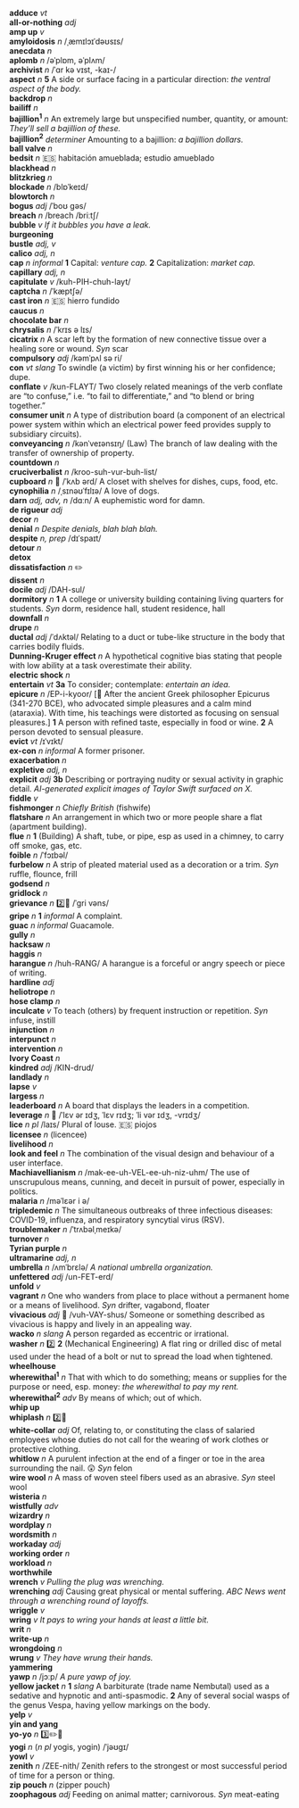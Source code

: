 __adduce__ _vt_  
__all-or-nothing__ _adj_  
__amp up__ _v_  
__amyloidosis__ _n_ /ˌæmɪlɔɪˈdəʊsɪs/  
__anecdata__ _n_  
__aplomb__ _n_ /əˈplɒm, əˈplʌm/  
__archivist__ _n_ /ˈɑr kə vɪst, -kaɪ-/  
__aspect__ _n_ __5__ A side or surface facing in a particular direction: _the ventral aspect of the body._  
__backdrop__ _n_  
__bailiff__ _n_  
__bajillion<sup>1</sup>__ _n_ An extremely large but unspecified number, quantity, or amount: _They’ll sell a bajillion of these._  
__bajillion<sup>2</sup>__ _determiner_ Amounting to a bajillion: _a bajillion dollars._  
__ball valve__ _n_  
__bedsit__ _n_ :es: habitación amueblada; estudio amueblado  
__blackhead__ _n_  
__blitzkrieg__ _n_  
__blockade__ _n_ /blɒˈkeɪd/  
__blowtorch__ _n_  
__bogus__ _adj_ /ˈboʊ gəs/  
__breach__ _n_ /breach /briːtʃ/  
__bubble__ _v_ _If it bubbles you have a leak._  
__burgeoning__  
__bustle__ _adj, v_  
__calico__ _adj, n_  
__cap__ _n informal_ __1__ Capital: _venture cap._ __2__ Capitalization: _market cap._  
__capillary__ _adj, n_  
__capitulate__ _v_ /kuh-PIH-chuh-layt/  
__captcha__ _n_ /ˈkæptʃə/  
__cast iron__ _n_ :es: hierro fundido  
__caucus__ _n_  
__chocolate bar__ _n_  
__chrysalis__ _n_ /ˈkrɪs ə lɪs/  
__cicatrix__ _n_ A scar left by the formation of new connective tissue over a healing sore or wound. _Syn_ scar  
__compulsory__ _adj_ /kəmˈpʌl sə ri/  
__con__ _vt_ _slang_ To swindle (a victim) by first winning his or her confidence; dupe.  
__conflate__ _v_ /kun-FLAYT/ Two closely related meanings of the verb conflate are “to confuse,” i.e. “to fail to differentiate,” and “to blend or bring together.”  
__consumer unit__ _n_ A type of distribution board (a component of an electrical power system within which an electrical power feed provides supply to subsidiary circuits).  
__conveyancing__ _n_ /kənˈveɪənsɪŋ/ (Law) The branch of law dealing with the transfer of ownership of property.  
__countdown__ _n_  
__cruciverbalist__ _n_ /kroo-suh-vur-buh-list/  
__cupboard__ _n_ :mega: /ˈkʌb ərd/ A closet with shelves for dishes, cups, food, etc.  
__cynophilia__ _n_ /ˌsɪnəʊˈfɪlɪə/ A love of dogs.  
__darn__ _adj, adv, n_ /dɑːn/ A euphemistic word for damn.  
__de rigueur__ _adj_  
__decor__ _n_  
__denial__ _n_ _Despite denials, blah blah blah._  
__despite__ _n, prep_ /dɪˈspaɪt/  
__detour__ _n_  
__detox__  
__dissatisfaction__ _n_ :pencil2:  
__dissent__ _n_  
__docile__ _adj_ /DAH-sul/  
__dormitory__ _n_ __1__ A college or university building containing living quarters for students. _Syn_ dorm, residence hall, student residence, hall  
__downfall__ _n_  
__drupe__ _n_  
__ductal__ _adj_ /ˈdʌktəl/ Relating to a duct or tube-like structure in the body that carries bodily fluids.  
__Dunning-Kruger effect__ _n_ A hypothetical cognitive bias stating that people with low ability at a task overestimate their ability.  
__electric shock__ _n_  
__entertain__ _vt_ __3a__ To consider; contemplate: _entertain an idea._  
__epicure__ _n_ /EP-i-kyoor/ [:scroll: After the ancient Greek philosopher Epicurus (341-270 BCE), who advocated simple pleasures and a calm mind (ataraxia). With time, his teachings were distorted as focusing on sensual pleasures.] __1__ A person with refined taste, especially in food or wine. __2__ A person devoted to sensual pleasure.  
__evict__ _vt_ /ɪˈvɪkt/  
__ex-con__ _n informal_ A former prisoner.  
__exacerbation__ _n_  
__expletive__ _adj, n_  
__explicit__ _adj_ __3b__ Describing or portraying nudity or sexual activity in graphic detail. _AI-generated explicit images of Taylor Swift surfaced on X._  
__fiddle__ _v_  
__fishmonger__ _n_ _Chiefly British_ (fishwife)  
__flatshare__ _n_ An arrangement in which two or more people share a flat (apartment building).  
__flue__ _n_ __1__ (Building) A shaft, tube, or pipe, esp as used in a chimney, to carry off smoke, gas, etc.  
__foible__ _n_ /ˈfɔɪbəl/  
__furbelow__ _n_ A strip of pleated material used as a decoration or a trim. _Syn_ ruffle, flounce, frill  
__godsend__ _n_  
__gridlock__ _n_  
__grievance__ _n_ :two::hammer: /ˈgri vəns/  
__gripe__ _n_ __1__ _informal_ A complaint.  
__guac__ _n informal_ Guacamole.  
__gully__ _n_  
__hacksaw__ _n_  
__haggis__ _n_  
__harangue__ _n_ /huh-RANG/ A harangue is a forceful or angry speech or piece of writing.  
__hardline__ _adj_  
__heliotrope__ _n_  
__hose clamp__ _n_  
__inculcate__ _v_ To teach (others) by frequent instruction or repetition. _Syn_ infuse, instill  
__injunction__ _n_  
__interpunct__ _n_  
__intervention__ _n_  
__Ivory Coast__ _n_  
__kindred__ _adj_ /KIN-drud/  
__landlady__ _n_  
__lapse__ _v_  
__largess__ _n_  
__leaderboard__ _n_ A board that displays the leaders in a competition.  
__leverage__ _n_ :mega: /ˈlɛv ər ɪdʒ, ˈlɛv rɪdʒ; ˈli vər ɪdʒ, -vrɪdʒ/  
__lice__ _n pl_ /laɪs/ Plural of louse. :es: piojos  
__licensee__ _n_ (licencee)  
__livelihood__ _n_  
__look and feel__ _n_ The combination of the visual design and behaviour of a user interface.  
__Machiavellianism__ _n_ /mak-ee-uh-VEL-ee-uh-niz-uhm/ The use of unscrupulous means, cunning, and deceit in pursuit of power, especially in politics.  
__malaria__ _n_ /məˈlɛər i ə/  
__tripledemic__ _n_ The simultaneous outbreaks of three infectious diseases: COVID-19, influenza, and respiratory syncytial virus (RSV).  
__troublemaker__ _n_ /ˈtrʌbəlˌmeɪkə/  
__turnover__ _n_  
__Tyrian purple__ _n_  
__ultramarine__ _adj, n_  
__umbrella__ _n_ /ʌmˈbrɛlə/ _A national umbrella organization._  
__unfettered__ _adj_ /un-FET-erd/  
__unfold__ _v_  
__vagrant__ _n_ One who wanders from place to place without a permanent home or a means of livelihood. _Syn_ drifter, vagabond, floater  
__vivacious__ _adj_ :mega: /vuh-VAY-shus/ Someone or something described as vivacious is happy and lively in an appealing way.  
__wacko__ _n_ _slang_ A person regarded as eccentric or irrational.  
__washer__ _n_ :two: __2__ (Mechanical Engineering) A flat ring or drilled disc of metal used under the head of a bolt or nut to spread the load when tightened.  
__wheelhouse__  
__wherewithal<sup>1</sup>__ _n_ That with which to do something; means or supplies for the purpose or need, esp. money: _the wherewithal to pay my rent._  
__wherewithal<sup>2</sup>__ _adv_ By means of which; out of which.  
__whip up__  
__whiplash__ _n_ :two::hammer:  
__white-collar__ _adj_ Of, relating to, or constituting the class of salaried employees whose duties do not call for the wearing of work clothes or protective clothing.  
__whitlow__ _n_ A purulent infection at the end of a finger or toe in the area surrounding the nail. :astonished: _Syn_ felon  
__wire wool__ _n_ A mass of woven steel fibers used as an abrasive. _Syn_ steel wool  
__wisteria__ _n_  
__wistfully__ _adv_  
__wizardry__ _n_  
__wordplay__ _n_  
__wordsmith__ _n_  
__workaday__ _adj_  
__working order__ _n_  
__workload__ _n_  
__worthwhile__  
__wrench__ _v_ _Pulling the plug was wrenching._  
__wrenching__ _adj_ Causing great physical or mental suffering. _ABC News went through a wrenching round of layoffs._  
__wriggle__ _v_  
__wring__ _v_ _It pays to wring your hands at least a little bit._  
__writ__ _n_  
__write-up__ _n_  
__wrongdoing__ _n_  
__wrung__ _v_ _They have wrung their hands._  
__yammering__  
__yawp__ _n_ /jɔːp/ _A pure yawp of joy._  
__yellow jacket__ _n_ __1__ _slang_ A barbiturate (trade name Nembutal) used as a sedative and hypnotic and anti-spasmodic. __2__ Any of several social wasps of the genus Vespa, having yellow markings on the body.  
__yelp__ _v_  
__yin and yang__  
__yo-yo__ _n_ :three::pencil2::hammer:  
__yogi__ _n_ (_n pl_ yogis, yogin) /ˈjəʊgɪ/  
__yowl__ _v_  
__zenith__ _n_ /ZEE-nith/ Zenith refers to the strongest or most successful period of time for a person or thing.  
__zip pouch__ _n_ (zipper pouch)  
__zoophagous__ _adj_ Feeding on animal matter; carnivorous. _Syn_ meat-eating  